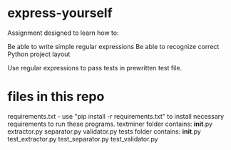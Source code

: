 # express-yourself

Assignment designed to learn how to:

Be able to write simple regular expressions
Be able to recognize correct Python project layout

Use regular expressions to pass tests in prewritten test file.

# files in this repo
requirements.txt - use "pip install -r requirements.txt" to install necessary requirements to run these programs.
textminer folder contains:
    __init__.py
    extractor.py
    separator.py
    validator.py
tests folder contains:
    __init__.py
    test_extractor.py
    test_separator.py
    test_validator.py
